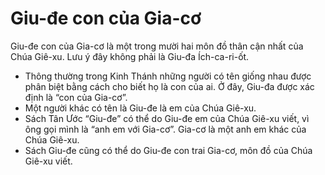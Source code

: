 # Giu-đe con của Gia-cơ

Giu-đe con của Gia-cơ  là một trong mười hai môn đồ thân cận nhất của Chúa Giê-xu. Lưu ý đây không phải là Giu-đa Ích-ca-ri-ốt. 
- Thông thường trong Kinh Thánh những người có tên giống nhau được phân biệt bằng cách cho biết họ là con của ai. Ở đây, Giu-đa được xác định là “con của Gia-cơ”. 
- Một người khác có tên là Giu-đe là em của Chúa Giê-xu. 
- Sách Tân Ước “Giu-đe” có thể do Giu-đe em của Chúa Giê-xu viết, vì ông gọi mình là “anh em với Gia-cơ”. Gia-cơ là một anh em khác của Chúa Giê-xu.   
- Sách Giu-đe cũng có thể do Giu-đe con trai Gia-cơ, môn đồ của Chúa Giê-xu viết.

